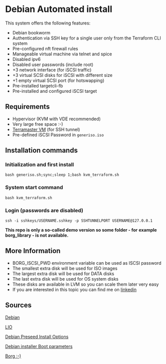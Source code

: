 # Debian Automated install

This system offers the following features:

  * Debian bookworm
  * Authentication via SSH key for a single user only from the 
Terraform CLI system
  * Pre-configured nft firewall rules
  * Manageable virtual machine via telnet and spice
  * Disabled ipv6
  * Disabled user passwords (include root)
  * +3 network interface (for iSCSI traffic)
  * +3 virtual SCSI disks for iSCSI with different size
  * +1 empty virtual SCSI port (for hotswapping)
  * Pre-installed targetcli-fb
  * Pre-installed and configured iSCSI target

## Requirements

  * Hypervisor (KVM with VDE recommended)
  * Very large free space :-)
  * [Terramaster VM](../terraform_cli_vm/README.md) (for SSH tunnel)
  * Pre-defined iSCSI Password in `generiso.iso`

## Installation commands

### Initialization and first install

    bash generiso.sh;sync;sleep 1;bash kvm_terraform.sh

### System start command

    bash kvm_terraform.sh

### Login (passwords are disabled)

    ssh -i sshkeys/USERNAME.sshkey -p SSHTUNNELPORT USERNAME@127.0.0.1

**This repo is only a so-called demo version so some folder - for**
**example borg_library - is not available.**

## More Information

  * BORG_ISCSI_PWD environment variable can be used as ISCSI password
  * The smallest extra disk will be used for ISO images
  * The largest extra disk will be used for DATA disks
  * The last extra disk will be used for OS system disks
  * These disks are available in LVM so you can scale them later very easy
  * If you are interested in this topic you can find me on [linkedin](https://hu.linkedin.com/in/zoltan-foldi-663797209?trk=people-guest_people_search-card)

## Sources

[Debian](https://www.debian.org/)

[LIO](https://wiki.debian.org/SAN/iSCSI/LIO)

[Debian Preseed Install Options](https://people.debian.org/~plessy/DebianInstallerDebconfTemplates.html)

[Debian installer Boot parameters](https://www.debian.org/releases/buster/s390x/ch05s02.en.html)

[Borg :-)](https://en.wikipedia.org/wiki/Borg)
